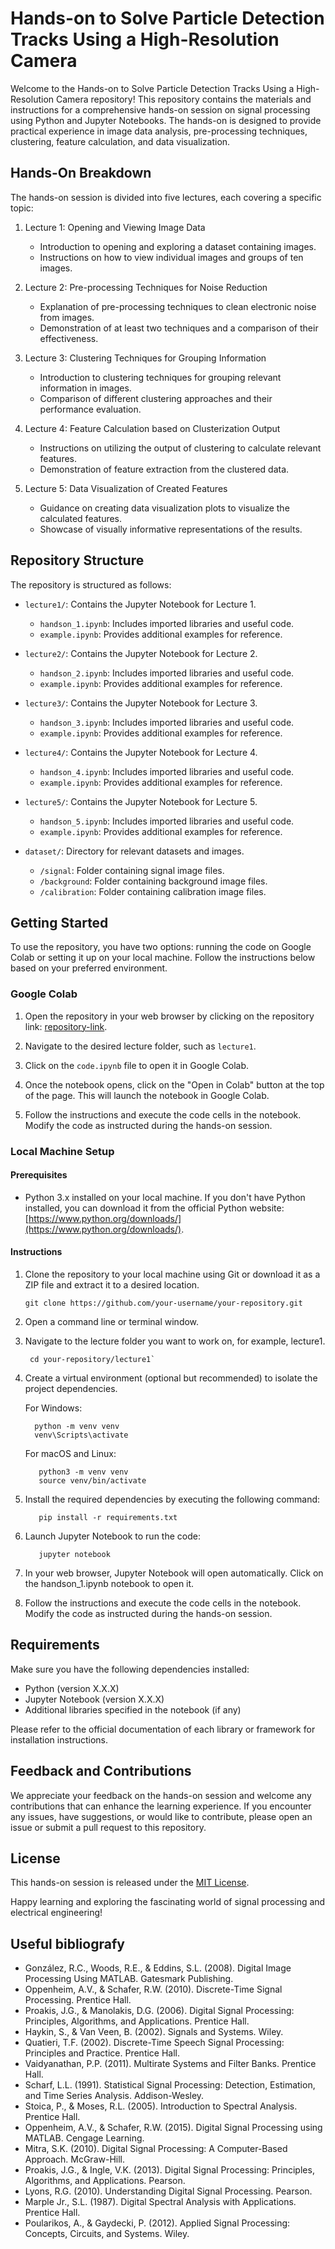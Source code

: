 # Hands-on to Solve Particle Detection Tracks Using a High-Resolution Camera

Welcome to the Hands-on to Solve Particle Detection Tracks Using a High-Resolution Camera repository! This repository contains the materials and instructions for a comprehensive hands-on session on signal processing using Python and Jupyter Notebooks. The hands-on is designed to provide practical experience in image data analysis, pre-processing techniques, clustering, feature calculation, and data visualization.

## Hands-On Breakdown

The hands-on session is divided into five lectures, each covering a specific topic:

1. Lecture 1: Opening and Viewing Image Data
   - Introduction to opening and exploring a dataset containing images.
   - Instructions on how to view individual images and groups of ten images.

2. Lecture 2: Pre-processing Techniques for Noise Reduction
   - Explanation of pre-processing techniques to clean electronic noise from images.
   - Demonstration of at least two techniques and a comparison of their effectiveness.

3. Lecture 3: Clustering Techniques for Grouping Information
   - Introduction to clustering techniques for grouping relevant information in images.
   - Comparison of different clustering approaches and their performance evaluation.

4. Lecture 4: Feature Calculation based on Clusterization Output
   - Instructions on utilizing the output of clustering to calculate relevant features.
   - Demonstration of feature extraction from the clustered data.

5. Lecture 5: Data Visualization of Created Features
   - Guidance on creating data visualization plots to visualize the calculated features.
   - Showcase of visually informative representations of the results.

## Repository Structure

The repository is structured as follows:

- `lecture1/`: Contains the Jupyter Notebook for Lecture 1.
  - `handson_1.ipynb`: Includes imported libraries and useful code.
  - `example.ipynb`: Provides additional examples for reference.

- `lecture2/`: Contains the Jupyter Notebook for Lecture 2.
  - `handson_2.ipynb`: Includes imported libraries and useful code.
  - `example.ipynb`: Provides additional examples for reference.

- `lecture3/`: Contains the Jupyter Notebook for Lecture 3.
  - `handson_3.ipynb`: Includes imported libraries and useful code.
  - `example.ipynb`: Provides additional examples for reference.

- `lecture4/`: Contains the Jupyter Notebook for Lecture 4.
  - `handson_4.ipynb`: Includes imported libraries and useful code.
  - `example.ipynb`: Provides additional examples for reference.

- `lecture5/`: Contains the Jupyter Notebook for Lecture 5.
  - `handson_5.ipynb`: Includes imported libraries and useful code.
  - `example.ipynb`: Provides additional examples for reference.

- `dataset/`: Directory for relevant datasets and images.
  - `/signal`: Folder containing signal image files.
  - `/background`: Folder containing background image files.
  - `/calibration`: Folder containing calibration image files.


## Getting Started

To use the repository, you have two options: running the code on Google Colab or setting it up on your local machine. Follow the instructions below based on your preferred environment.

### Google Colab

1. Open the repository in your web browser by clicking on the repository link: [repository-link](https://github.com/your-username/your-repository).

2. Navigate to the desired lecture folder, such as `lecture1`.

3. Click on the `code.ipynb` file to open it in Google Colab.

4. Once the notebook opens, click on the "Open in Colab" button at the top of the page. This will launch the notebook in Google Colab.

5. Follow the instructions and execute the code cells in the notebook. Modify the code as instructed during the hands-on session.

### Local Machine Setup

#### Prerequisites

- Python 3.x installed on your local machine. If you don't have Python installed, you can download it from the official Python website: [https://www.python.org/downloads/](https://www.python.org/downloads/).

#### Instructions

1. Clone the repository to your local machine using Git or download it as a ZIP file and extract it to a desired location.

   ```shell
   git clone https://github.com/your-username/your-repository.git

2. Open a command line or terminal window.

3. Navigate to the lecture folder you want to work on, for example, lecture1.
   
   ```shell
    cd your-repository/lecture1`

4. Create a virtual environment (optional but recommended) to isolate the project dependencies.

   For Windows: 
      ```
        python -m venv venv
        venv\Scripts\activate
      ```

   For macOS and Linux:

      ```
         python3 -m venv venv
         source venv/bin/activate
      ```
5. Install the required dependencies by executing the following command:
   ```
      pip install -r requirements.txt
   ```
6. Launch Jupyter Notebook to run the code:
   ```
      jupyter notebook
   ```

8. In your web browser, Jupyter Notebook will open automatically. Click on the handson_1.ipynb notebook to open it.

9. Follow the instructions and execute the code cells in the notebook. Modify the code as instructed during the hands-on session.

## Requirements

Make sure you have the following dependencies installed:

- Python (version X.X.X)
- Jupyter Notebook (version X.X.X)
- Additional libraries specified in the notebook (if any)

Please refer to the official documentation of each library or framework for installation instructions.

## Feedback and Contributions

We appreciate your feedback on the hands-on session and welcome any contributions that can enhance the learning experience. If you encounter any issues, have suggestions, or would like to contribute, please open an issue or submit a pull request to this repository.

## License

This hands-on session is released under the [MIT License](LICENSE).

Happy learning and exploring the fascinating world of signal processing and electrical engineering!

## Useful bibliografy

- González, R.C., Woods, R.E., & Eddins, S.L. (2008). Digital Image Processing Using MATLAB. Gatesmark Publishing.
- Oppenheim, A.V., & Schafer, R.W. (2010). Discrete-Time Signal Processing. Prentice Hall.
- Proakis, J.G., & Manolakis, D.G. (2006). Digital Signal Processing: Principles, Algorithms, and Applications. Prentice Hall.
- Haykin, S., & Van Veen, B. (2002). Signals and Systems. Wiley.
- Quatieri, T.F. (2002). Discrete-Time Speech Signal Processing: Principles and Practice. Prentice Hall.
- Vaidyanathan, P.P. (2011). Multirate Systems and Filter Banks. Prentice Hall.
- Scharf, L.L. (1991). Statistical Signal Processing: Detection, Estimation, and Time Series Analysis. Addison-Wesley.
- Stoica, P., & Moses, R.L. (2005). Introduction to Spectral Analysis. Prentice Hall.
- Oppenheim, A.V., & Schafer, R.W. (2015). Digital Signal Processing using MATLAB. Cengage Learning.
- Mitra, S.K. (2010). Digital Signal Processing: A Computer-Based Approach. McGraw-Hill.
- Proakis, J.G., & Ingle, V.K. (2013). Digital Signal Processing: Principles, Algorithms, and Applications. Pearson.
- Lyons, R.G. (2010). Understanding Digital Signal Processing. Pearson.
- Marple Jr., S.L. (1987). Digital Spectral Analysis with Applications. Prentice Hall.
- Poularikos, A., & Gaydecki, P. (2012). Applied Signal Processing: Concepts, Circuits, and Systems. Wiley.

